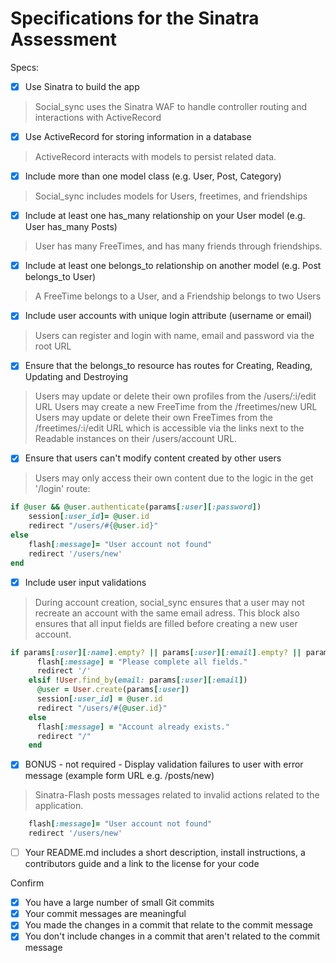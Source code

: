 # Specifications for the Sinatra Assessment

Specs:
- [x] Use Sinatra to build the app
>   Social_sync uses the Sinatra WAF to handle controller routing and interactions with ActiveRecord
- [x] Use ActiveRecord for storing information in a database
>   ActiveRecord interacts with models to persist related data.
- [x] Include more than one model class (e.g. User, Post, Category)
>   Social_sync includes models for Users, freetimes, and friendships
- [x] Include at least one has_many relationship on your User model (e.g. User has_many Posts)
>   User has many FreeTimes, and has many friends through friendships.
- [x] Include at least one belongs_to relationship on another model (e.g. Post belongs_to User)
>   A FreeTime belongs to a User, and a Friendship belongs to two Users
- [x] Include user accounts with unique login attribute (username or email)
>   Users can register and login with name, email and password via the root URL
- [x] Ensure that the belongs_to resource has routes for Creating, Reading, Updating and Destroying
>   Users may update or delete their own profiles from the /users/:i/edit URL
>   Users may create a new FreeTime from the /freetimes/new URL
>   Users may update or delete their own FreeTimes from the /freetimes/:i/edit URL which is accessible via the links next to the Readable instances on their /users/account URL.
- [x] Ensure that users can't modify content created by other users
>   Users may only access their own content due to the logic in the get '/login' route:  
```ruby 
if @user && @user.authenticate(params[:user][:password])  
    session[:user_id]= @user.id  
    redirect "/users/#{@user.id}"  
else  
    flash[:message]= "User account not found"  
    redirect '/users/new'  
end
```

- [x] Include user input validations
>   During account creation, social_sync ensures that a user may not recreate an account with the same email adress.  This block also ensures that all input fields are filled before creating a new user account.
```ruby
if params[:user][:name].empty? || params[:user][:email].empty? || params[:user][:password].empty?
      flash[:message] = "Please complete all fields."
      redirect '/'
    elsif !User.find_by(email: params[:user][:email])
      @user = User.create(params[:user])
      session[:user_id] = @user.id
      redirect "/users/#{@user.id}"
    else
      flash[:message] = "Account already exists."
      redirect "/"
    end
```
- [x] BONUS - not required - Display validation failures to user with error message (example form URL e.g. /posts/new)
>   Sinatra-Flash posts messages related to invalid actions related to the application.
```ruby
    flash[:message]= "User account not found"
    redirect '/users/new'
```
- [ ] Your README.md includes a short description, install instructions, a contributors guide and a link to the license for your code

Confirm
- [x] You have a large number of small Git commits
- [x] Your commit messages are meaningful
- [x] You made the changes in a commit that relate to the commit message
- [x] You don't include changes in a commit that aren't related to the commit message